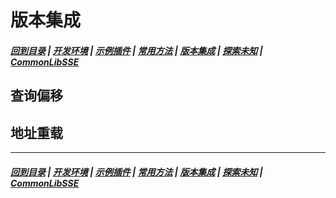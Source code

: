 # 版本集成
##### [回到目录](../README.md) | [开发环境](/docs/Setup.md) | [示例插件](/docs/PluginTemplate.md) | [常用方法](/docs/CommonMethods.md) | [版本集成](/docs/AddressLibrary.md) | [探索未知](/docs/ToUnknown.md) | [CommonLibSSE](/docs/CommonLibSSE.md)

## 查询偏移

## 地址重载

***
##### [回到目录](../README.md) | [开发环境](/docs/Setup.md) | [示例插件](/docs/PluginTemplate.md) | [常用方法](/docs/CommonMethods.md) | [版本集成](/docs/AddressLibrary.md) | [探索未知](/docs/ToUnknown.md) | [CommonLibSSE](/docs/CommonLibSSE.md)